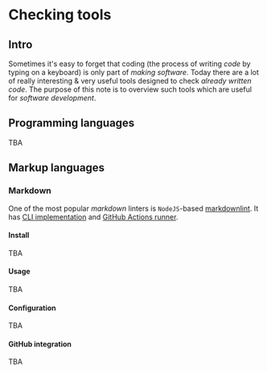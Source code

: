 # Checking tools




## Intro

Sometimes it's easy to forget that coding (the process of writing _code_ by
typing on a keyboard) is only part of _making software_. Today there are a lot
of really interesting & very useful tools designed to check _already written_
_code_. The purpose of this note is to overview such tools which are useful for
_software development_.


## Programming languages

TBA


## Markup languages


### Markdown

One of the most popular _markdown_ linters is `NodeJS`-based
[markdownlint](https://github.com/DavidAnson/markdownlint). It has
[CLI implementation](https://github.com/igorshubovych/markdownlint-cli) and
[GitHub Actions runner](https://github.com/nosborn/github-action-markdown-cli).

#### Install

TBA

#### Usage

TBA

#### Configuration

TBA

#### GitHub integration

TBA

